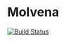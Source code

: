 # Molvena
[![Build Status](https://travis-ci.org/rogierpijpers/Molvena.png)](https://travis-ci.org/rogierpijpers/Molvena)
